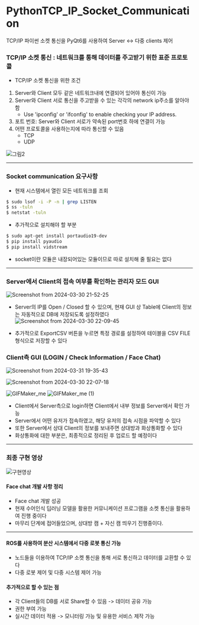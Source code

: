 # PythonTCP_IP_Socket_Communication
TCP/IP 파이썬 소켓 통신을 PyQt6를 사용하여 Server &lt;-> 다중 clients 제어 

### TCP/IP 소켓 통신 :  네트워크를 통해 데이터를 주고받기 위한 표준 프로토콜

- TCP/IP 소켓 통신을 위한 조건
1. Server와 Client 모두 같은 네트워크내에 연결되어 있어야 통신이 가능
2. Server와 Client 서로 통신을 주고받을 수 있는 각각의 network ip주소를 알아야 함
   - Use 'ipconfig' or 'ifconfig' to enable checking your IP address.
3. 포트 번호: Server와 Client 서로가 약속된 port번호 하에 연결이 가능
4. 어떤 프로토콜을 사용하는지에 따라 통신할 수 있음
   - TCP
   - UDP

![그림2](https://github.com/AUTO-KKYU/PythonTCP_IP_Socket_Communication/assets/118419026/1f7047d0-e5cb-4a4f-8caa-af7a0e09885e)

---
### Socket communication 요구사항
-  현재 시스템에서 열린 모든 네트워크를 조회
```sh
$ sudo lsof -i -P -n | grep LISTEN
$ ss -tuln
$ netstat -tuln
```
- 추가적으로 설치해야 할 부분
```sh
$ sudo apt-get install portaudio19-dev
$ pip install pyaudio
$ pip install vidstream
```

- socket이란 모듈은 내장되어있는 모듈이므로 따로 설치해 줄 필요는 없다

---

### Server에서 Client의 접속 여부를 확인하는 관리자 모드 GUI
![Screenshot from 2024-03-30 21-52-25](https://github.com/AUTO-KKYU/PythonTCP_IP_Socket_Communication/assets/118419026/ad331e07-2f74-41b0-931e-7aaec9b69c2a)

- Server의 IP를 Open / Closed 할 수 있으며, 현재 GUI 상 Table에 Client의 정보는 자동적으로 DB에 저장되도록 설정하였다
![Screenshot from 2024-03-30 22-09-45](https://github.com/AUTO-KKYU/PythonTCP_IP_Socket_Communication/assets/118419026/39f6b4c5-a9d8-4391-8247-9d0c2c7fdfa4)

- 추가적으로 ExportCSV 버튼을 누르면 특정 경로를 설정하여 테이블을 CSV FILE 형식으로 저장할 수 있다

### Client측 GUI (LOGIN / Check Information / Face Chat)
![Screenshot from 2024-03-31 19-35-43](https://github.com/AUTO-KKYU/PythonTCP_IP_Socket_Communication/assets/118419026/237edac4-48ab-4000-97c6-7a0a31951233)

![Screenshot from 2024-03-30 22-07-18](https://github.com/AUTO-KKYU/PythonTCP_IP_Socket_Communication/assets/118419026/929bd5e0-139f-48ea-aabe-3b80f5159184)

![GIFMaker_me](https://github.com/AUTO-KKYU/PythonTCP_IP_Socket_Communication/assets/118419026/892624a1-2283-45eb-bef5-25b811f3c4e4) 
![GIFMaker_me (1)](https://github.com/AUTO-KKYU/PythonTCP_IP_Socket_Communication/assets/118419026/f6a5bbc9-7b9c-4aec-bdaf-ddaa6937398f)


- Client에서 Server측으로 login하면 Client에서 내부 정보를 Server에서 확인 가능
- Server에서 어떤 유저가 접속하였고, 해당 유저의 접속 시점을 파악할 수 있다
- 또한 Server에서 상대 Client의 정보를 보내주면 상대방과 화상통화할 수 있다
- 화상통화에 대한 부분은, 최종적으로 정리된 후 업로드 할 예정이다




---

### 최종 구현 영상
![구현영상](https://github.com/AUTO-KKYU/PythonTCP_IP_Socket_Communication/assets/118419026/b6bc6460-e9e2-42ee-84b5-be66a2a317c2)



#### Face chat 개발 사항 정리
- Face chat 개발 성공
- 현재 수어인식 딥러닝 모델을 활용한 커뮤니케이션 프로그램을 소켓 통신을 활용하여 진행 중이다
- 마무리 단계에 접어들었으며, 상대방 캠 + 자신 캠 띄우기 진행중이다.
---
#### ROS를 사용하여 분산 시스템에서 다중 로봇 통신 가능
- 노드들을 이용하여 TCP/IP 소켓 통신을 통해 서로 통신하고 데이터를 교환할 수 있다
- 다중 로봇 제어 및 다중 시스템 제어 가능

#### 추가적으로 할 수 있는 점
- 각 Client들의 DB를 서로 Share할 수 있음 -> 데이터 공유 가능
- 권한 부여 가능
- 실시간 데이터 적용 -> 모니터링 가능 및 유용한 서비스 제작 가능
